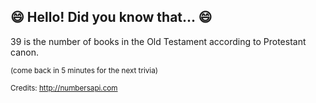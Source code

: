 ## 😄 Hello! Did you know that... 😄
39 is the number of books in the Old Testament according to Protestant canon.

<sup>(come back in 5 minutes for the next trivia)</sup>


<sup>Credits: http://numbersapi.com</sup>
